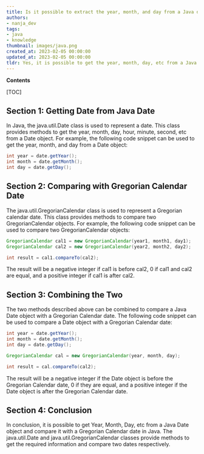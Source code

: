 ```yaml
---
title: Is it possible to extract the year, month, and day from a Java date object and compare it to a date from the gregorian calendar in java?
authors:
- nanja_dev
tags:
- java
- knowledge
thumbnail: images/java.png
created_at: 2023-02-05 00:00:00
updated_at: 2023-02-05 00:00:00
tldr: Yes, it is possible to get the year, month, day, etc from a Java Date object to compare with a Gregorian Calendar date in Java.
---
```


**Contents**

[TOC]

## Section 1: Getting Date from Java Date

In Java, the java.util.Date class is used to represent a date. This class provides methods to get the year, month, day, hour, minute, second, etc from a Date object. For example, the following code snippet can be used to get the year, month, and day from a Date object:

```java
int year = date.getYear();
int month = date.getMonth();
int day = date.getDay();
```

## Section 2: Comparing with Gregorian Calendar Date

The java.util.GregorianCalendar class is used to represent a Gregorian calendar date. This class provides methods to compare two GregorianCalendar objects. For example, the following code snippet can be used to compare two GregorianCalendar objects:

```java
GregorianCalendar cal1 = new GregorianCalendar(year1, month1, day1);
GregorianCalendar cal2 = new GregorianCalendar(year2, month2, day2);

int result = cal1.compareTo(cal2);
```

The result will be a negative integer if cal1 is before cal2, 0 if cal1 and cal2 are equal, and a positive integer if cal1 is after cal2.

## Section 3: Combining the Two

The two methods described above can be combined to compare a Java Date object with a Gregorian Calendar date. The following code snippet can be used to compare a Date object with a Gregorian Calendar date:

```java
int year = date.getYear();
int month = date.getMonth();
int day = date.getDay();

GregorianCalendar cal = new GregorianCalendar(year, month, day);

int result = cal.compareTo(cal2);
```

The result will be a negative integer if the Date object is before the Gregorian Calendar date, 0 if they are equal, and a positive integer if the Date object is after the Gregorian Calendar date.

## Section 4: Conclusion

In conclusion, it is possible to get Year, Month, Day, etc from a Java Date object and compare it with a Gregorian Calendar date in Java. The java.util.Date and java.util.GregorianCalendar classes provide methods to get the required information and compare two dates respectively.
